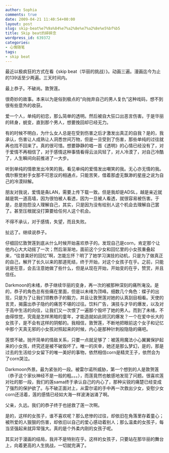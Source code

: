 ```yaml
---
author: Sophia
comments: true
date: 2009-04-21 11:40:54+00:00
layout: post
slug: skip-beat%e7%9a%84%e7%a2%8e%e7%a2%8e%e5%bf%b5
title: Skip beat的碎碎念
wordpress_id: 639372
categories:
- 心情随笔
tags:
- skip beat
---
```


最近以极疯狂的方式在看《skip beat（华丽的挑战）》。动画三遍。漫画迄今为止的139话至少两遍。三天时间内。

 

最上恭子。不破尚。敦贺莲。

 

很奇妙的故事。本来以为是俗到极点的“向抛弃自己的男人复仇”这种戏码，想不到很有些意外的收获。

 

爱一个人，单纯的初恋，那么简单的透明。然后被自大狂口出恶言伤害。于是华丽的转身，蜕变，直到那个男人，想要挽回却已经无力。

 

有的时候不明白，为什么女人总是在受到伤害之后才激发出真正的自我？是的，我承认，伤害让人成熟让人洞悉世间万物，但是一旦受到了伤害，那些单纯的过往就再也找不回来了。真的很可惜。想要静静的唱一首《透明》的心情已经没有了，对于爱情不再相信了，对于感情这种事情看得云淡风轻了，对人冷漠了，对自己冷酷了，人生瞬间向前推进了一大步。

 

听到单纯的情歌发出冷笑的我。看见单纯的爱情发出嘲笑的我。无心亦无情的我。偶尔察觉射手女那不可思议的相通点，只能苦笑，借着那虚无飘渺的星座之说为自己的冷漠辩解。

 

朋友对我说，爱情是条LAN，需要上传下载一致。但是我却是ADSL，越是亲近就越是筑一道高墙，因为很怕被人看透，因为一旦被人看透，就很容易被伤害。于是，总是抱怨没人理解自己，其实，只是因为没有给别人这个机会去理解自己罢了。甚至压根就没打算要给任何人这个机会。

 

不得不承认，对于感情，失望，而且失败。

 

扯远了。继续说恭子。

 

仔细回忆敦贺莲到底从什么时候开始喜欢恭子的。发现自己是corn，肯定那个让他内心大大动摇了一次；然后渐渐地，面前这个少女和回忆里的小女孩重叠起来，“往昔美好的回忆”啊，怎能忘怀？明了了她学习演技的动机，只是为了做真正的自己，解开了长久以来的那道死结，终于开始，对这个女孩子在乎。之前，只能说是在意，会去注意她做了些什么，但是从现在开始，开始变的在乎，赞赏，并且信任。

 

Darkmoon的未绪，恭子继续华丽的变身，再一次的被那种深刻的痛所淹没。是的，恭子的角色总有些痛在里面，但是以未绪为顶峰。细数几个角色：蝶子的出现，只是为了让我们领教恭子的毅力，并且让敦贺莲对她的认真刮目相看。天使的言灵，揭露出恭子隐约的痛苦不堪的过往。饮料广告，演技与才华的爆发，以及对于高中生活的向往，让我们又一次恨了一遍那个毁坏了她的男人。而到了未绪，不由得惊觉，究竟是怎样黑暗的童年，才能造就如此阴沉的爆发？一个在爱中长大的女孩子，是不会有这样的阴郁的。我相信，敦贺莲，不断地把眼前这个女子和记忆中那个天真无邪的小女孩对照起来的时候，内心是那种针刺般隐隐的痛吧。

 

莲恨不破。抛开简单的情敌关系，只要一点就足够了：被莲用魔法小心翼翼保护起来的小女孩，终究还是被不破毁坏了。唯一的庆幸，她还是那么梦幻，是的，那是过去的生活给少女留下的唯一美好的事物，依然相信corn是精灵王子，依然会为了corn哭泣。

 

Darkmoon外景。最为紧张的一段。被雷尔诺所威胁，第一个想到的人是敦贺莲（恭子这个家伙神经不是一般的粗。。。），而莲竟然也敏感地发现了问题。很喜欢莲对社的那一段，我们的莲sama终于承认自己的内心了，那种尖锐的痛楚已经变成了强烈的保护欲了。与不破正面对上，从雷尔诺的手中再一次救出少女，安慰少女corn还活着，莲的感情已经如大海一样波涛汹涌了啊。

 

父亲，久远。我们的恭子终于也拯救了莲一次啊。

 

是的，这样的女孩子，谁不喜欢呢？那么悲惨的过往，却依旧在角落里存着童心；被所爱的人狠狠的伤害，却依旧以自己的爱心感动着别人；那么温柔的女孩子，每当坚强起来就异常强大。真的是个外柔内刚的女孩子呢。

 

其实对于漫画的结局，我并不是特别在乎。这样的女孩子，只要站在那华丽的舞台上，向着更高的人生挑战，一切就完满了。
